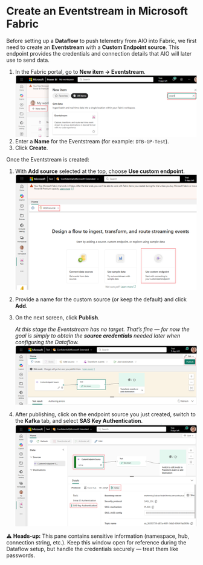 # Create an Eventstream in Microsoft Fabric

Before setting up a **Dataflow** to push telemetry from AIO into Fabric, we first need to create an **Eventstream** with a **Custom Endpoint source**. This endpoint provides the credentials and connection details that AIO will later use to send data.

1. In the Fabric portal, go to **New item → Eventstream**.
   ![New Eventstream](./images/new_eventstream.png "New Eventstream")
2. Enter a **Name** for the Eventstream (for example: `DTB-GP-Test`).
3. Click **Create**.

Once the Eventstream is created:

1. With **Add source** selected at the top, choose **Use custom endpoint**.
   ![Create Custom Source](./images/create_custom_source.png "Create Custom Source")
2. Provide a name for the custom source (or keep the default) and click **Add**.
3. On the next screen, click **Publish**.

   *At this stage the Eventstream has no target. That’s fine — for now the goal is simply to obtain the **source credentials** needed later when configuring the Dataflow.*
   ![Publish Eventstream](./images/publish_eventstream.png "Publish Eventstream")
4. After publishing, click on the endpoint source you just created, switch to the **Kafka** tab, and select **SAS Key Authentication**.
   ![Eventstream Credentials](./images/eventstream_creds.png "Eventstream Credentials")

⚠️ **Heads-up:** This pane contains sensitive information (namespace, hub, connection string, etc.). Keep this window open for reference during the Dataflow setup, but handle the credentials securely — treat them like passwords.
